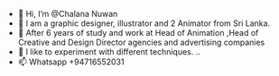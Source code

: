 - 👋 Hi, I’m @Chalana Nuwan
- 👀 I am a graphic designer, illustrator and 2 Animator from Sri Lanka.
- 🌱 After 6 years of study and work at Head of Animation ,Head of Creative  and Design Director agencies and advertising companies
- 💞️ I like to experiment with different techniques. ..
- 📫 Whatsapp +94716552031
<!---
Chalana24/Chalana24 is a ✨ special ✨ repository because its `README.md` (this file) appears on your GitHub profile.
You can click the Preview link to take a look at your changes.
--->
